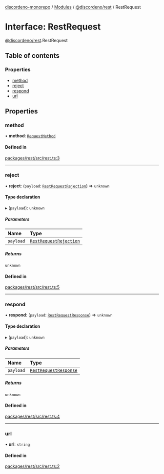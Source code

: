[discordeno-monorepo](../README.md) / [Modules](../modules.md) / [@discordeno/rest](../modules/discordeno_rest.md) / RestRequest

# Interface: RestRequest

[@discordeno/rest](../modules/discordeno_rest.md).RestRequest

## Table of contents

### Properties

- [method](discordeno_rest.RestRequest.md#method)
- [reject](discordeno_rest.RestRequest.md#reject)
- [respond](discordeno_rest.RestRequest.md#respond)
- [url](discordeno_rest.RestRequest.md#url)

## Properties

### method

• **method**: [`RequestMethod`](../modules/discordeno_rest.md#requestmethod)

#### Defined in

[packages/rest/src/rest.ts:3](https://github.com/deepsarda/discordeno/blob/c6dc30bb/packages/rest/src/rest.ts#L3)

---

### reject

• **reject**: (`payload`: [`RestRequestRejection`](discordeno_rest.RestRequestRejection.md)) => `unknown`

#### Type declaration

▸ (`payload`): `unknown`

##### Parameters

| Name      | Type                                                              |
| :-------- | :---------------------------------------------------------------- |
| `payload` | [`RestRequestRejection`](discordeno_rest.RestRequestRejection.md) |

##### Returns

`unknown`

#### Defined in

[packages/rest/src/rest.ts:5](https://github.com/deepsarda/discordeno/blob/c6dc30bb/packages/rest/src/rest.ts#L5)

---

### respond

• **respond**: (`payload`: [`RestRequestResponse`](discordeno_rest.RestRequestResponse.md)) => `unknown`

#### Type declaration

▸ (`payload`): `unknown`

##### Parameters

| Name      | Type                                                            |
| :-------- | :-------------------------------------------------------------- |
| `payload` | [`RestRequestResponse`](discordeno_rest.RestRequestResponse.md) |

##### Returns

`unknown`

#### Defined in

[packages/rest/src/rest.ts:4](https://github.com/deepsarda/discordeno/blob/c6dc30bb/packages/rest/src/rest.ts#L4)

---

### url

• **url**: `string`

#### Defined in

[packages/rest/src/rest.ts:2](https://github.com/deepsarda/discordeno/blob/c6dc30bb/packages/rest/src/rest.ts#L2)
